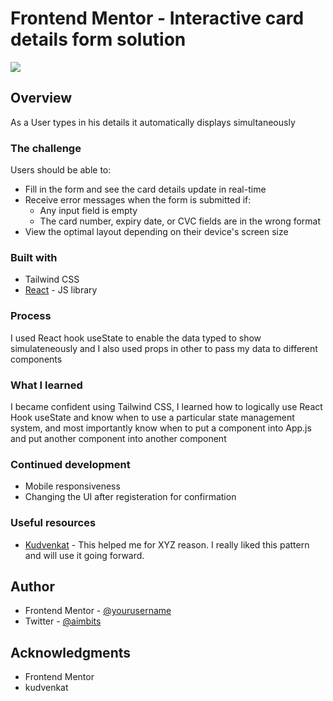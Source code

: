 # Frontend Mentor - Interactive card details form solution

<img src="https://user-images.githubusercontent.com/62037109/188196024-3dfe1c55-e0d0-4322-826e-58480ace71e0.png" />


## Overview
As a User types in his details it automatically displays simultaneously

### The challenge

Users should be able to:

- Fill in the form and see the card details update in real-time
- Receive error messages when the form is submitted if:
  - Any input field is empty
  - The card number, expiry date, or CVC fields are in the wrong format
- View the optimal layout depending on their device's screen size


### Built with
- Tailwind CSS
- [React](https://reactjs.org/) - JS library

### Process
I used React hook useState to enable the data typed to show simulateneously and I also used props in other to pass my data 
to different components

### What I learned

I became confident using Tailwind CSS, I learned how to logically use React Hook useState and know when to use a particular 
state management system, and most importantly know when to put a component into App.js and put another component into another component

### Continued development

- Mobile responsiveness
- Changing the UI after registeration for confirmation

### Useful resources

- [Kudvenkat](https://www.youtube.com/watch?v=DnJPpae-WGM&t=166s) - This helped me for XYZ reason. I really liked this pattern and will use it going forward.


## Author


- Frontend Mentor - [@yourusername](https://www.frontendmentor.io/profile/yourusername)
- Twitter - [@aimbits](https://www.twitter.com/aimbits)


## Acknowledgments

- Frontend Mentor
- kudvenkat

